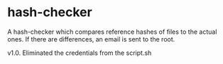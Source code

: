 # hash-checker
A hash-checker which compares reference hashes of files to the actual ones. If there are differences, an email is sent to the root.

v1.0. Eliminated the credentials from the script.sh
